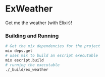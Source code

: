 # ExWeather

Get me the weather (with Elixir)!

### Building and Running

```bash
# Get the mix dependencies for the project
mix deps.get
# uses mix to build an escript executable
mix escript.build
# running the executable
./_build/ex_weather
```

